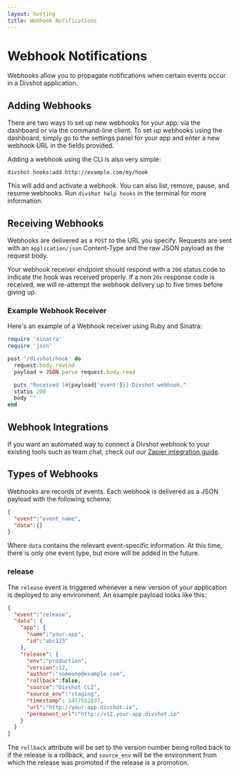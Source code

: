 ```yaml
---
layout: hosting
title: Webhook Notifications
---
```


# Webhook Notifications

<p class="lead">Webhooks allow you to propagate notifications when certain events occur in
a Divshot application.</p>

## Adding Webhooks

There are two ways to set up new webhooks for your app: via the dashboard or via
the command-line client. To set up webhooks using the dashboard, simply go to the
settings panel for your app and enter a new webhook URL in the fields provided.

Adding a webhook using the CLI is also very simple:

    divshot hooks:add http://example.com/my/hook

This will add and activate a webhook. You can also list, remove, pause, and resume
webhooks. Run `divshot help hooks` in the terminal for more information.

## Receiving Webhooks

Webhooks are delivered as a `POST` to the URL you specify. Requests are sent with
an `application/json` Content-Type and the raw JSON payload as the request body.

Your webhook receiver endpoint should respond with a `200` status code to indicate
the hook was received properly. If a non `20x` response code is received, we will
re-attempt the webhook delivery up to five times before giving up.

### Example Webhook Receiver

Here's an example of a Webhook receiver using Ruby and Sinatra:

```ruby
require 'sinatra'
require 'json'

post '/divshot/hook' do
  request.body.rewind
  payload = JSON.parse request.body.read

  puts "Received [#{payload['event']}] Divshot webhook."
  status 200
  body ""
end
```

## Webhook Integrations

If you want an automated way to connect a Divshot webhook to your existing tools
such as team chat, check out our [Zapier integration guide](/integrations/zapier).

## Types of Webhooks

Webhooks are records of events. Each webhook is delivered as a JSON payload with
the following schema:

```json
{
  "event":"event_name",
  "data":{}
}
```

Where `data` contains the relevant event-specific information. At this time, there
is only one event type, but more will be added in the future.

### release

The `release` event is triggered whenever a new version of your application is
deployed to any environment. An example payload looks like this:

```json
{
  "event":"release",
  "data": {
    "app": {
      "name":"your-app",
      "id":"abc123"
    },
    "release": {
      "env":"production",
      "version":12,
      "author":"someone@example.com",
      "rollback":false,
      "source":"Divshot CLI",
      "source_env":"staging",
      "timestamp": 1417552837,
      "url":"http://your-app.divshot.io",
      "permanent_url":"http://v12.your-app.divshot.io"
    }
  }
}
```

The `rollback` attribute will be set to the version number being rolled back to
if the release is a rollback, and `source_env` will be the environment from which
the release was promoted if the release is a promotion.
